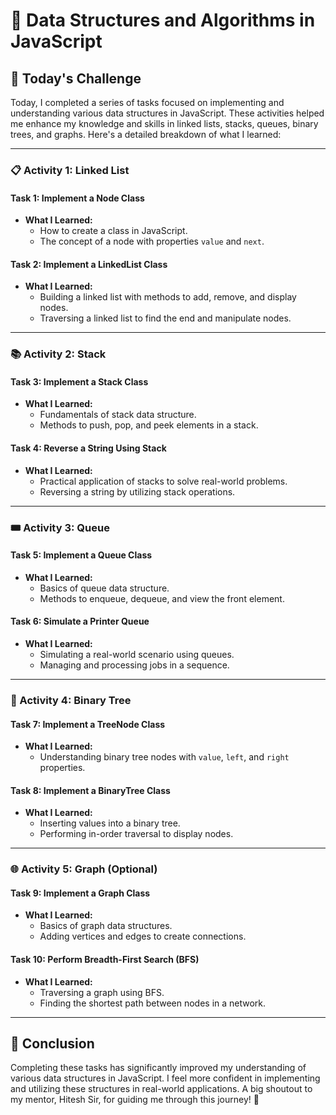 # 🚀 Data Structures and Algorithms in JavaScript

## 💪 Today's Challenge

Today, I completed a series of tasks focused on implementing and understanding various data structures in JavaScript. These activities helped me enhance my knowledge and skills in linked lists, stacks, queues, binary trees, and graphs. Here's a detailed breakdown of what I learned:

---

### 📋 Activity 1: Linked List

#### Task 1: Implement a Node Class
- **What I Learned:**
  - How to create a class in JavaScript.
  - The concept of a node with properties `value` and `next`.

#### Task 2: Implement a LinkedList Class
- **What I Learned:**
  - Building a linked list with methods to add, remove, and display nodes.
  - Traversing a linked list to find the end and manipulate nodes.

---

### 📚 Activity 2: Stack

#### Task 3: Implement a Stack Class
- **What I Learned:**
  - Fundamentals of stack data structure.
  - Methods to push, pop, and peek elements in a stack.

#### Task 4: Reverse a String Using Stack
- **What I Learned:**
  - Practical application of stacks to solve real-world problems.
  - Reversing a string by utilizing stack operations.

---

### 🎟️ Activity 3: Queue

#### Task 5: Implement a Queue Class
- **What I Learned:**
  - Basics of queue data structure.
  - Methods to enqueue, dequeue, and view the front element.

#### Task 6: Simulate a Printer Queue
- **What I Learned:**
  - Simulating a real-world scenario using queues.
  - Managing and processing jobs in a sequence.

---

### 🌳 Activity 4: Binary Tree

#### Task 7: Implement a TreeNode Class
- **What I Learned:**
  - Understanding binary tree nodes with `value`, `left`, and `right` properties.

#### Task 8: Implement a BinaryTree Class
- **What I Learned:**
  - Inserting values into a binary tree.
  - Performing in-order traversal to display nodes.

---

### 🌐 Activity 5: Graph (Optional)

#### Task 9: Implement a Graph Class
- **What I Learned:**
  - Basics of graph data structures.
  - Adding vertices and edges to create connections.

#### Task 10: Perform Breadth-First Search (BFS)
- **What I Learned:**
  - Traversing a graph using BFS.
  - Finding the shortest path between nodes in a network.

---

## 🎉 Conclusion

Completing these tasks has significantly improved my understanding of various data structures in JavaScript. I feel more confident in implementing and utilizing these structures in real-world applications. A big shoutout to my mentor, Hitesh Sir, for guiding me through this journey! 🙌
